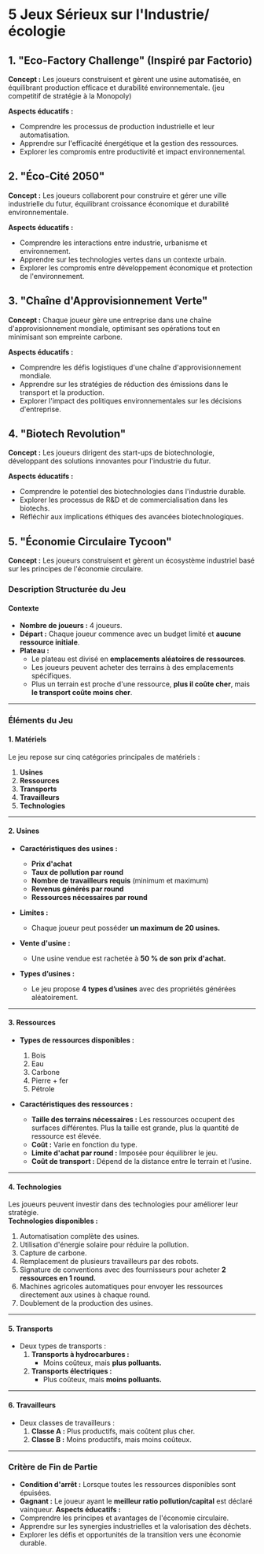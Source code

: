 # 5 Jeux Sérieux sur l'Industrie/écologie

## 1. "Eco-Factory Challenge" (Inspiré par Factorio)

**Concept :** Les joueurs construisent et gèrent une usine automatisée, en équilibrant production efficace et durabilité environnementale. (jeu competitif de stratégie à la Monopoly)

**Aspects éducatifs :**
- Comprendre les processus de production industrielle et leur automatisation.
- Apprendre sur l'efficacité énergétique et la gestion des ressources.
- Explorer les compromis entre productivité et impact environnemental.

## 2. "Éco-Cité 2050"

**Concept :** Les joueurs collaborent pour construire et gérer une ville industrielle du futur, équilibrant croissance économique et durabilité environnementale.


**Aspects éducatifs :**
- Comprendre les interactions entre industrie, urbanisme et environnement.
- Apprendre sur les technologies vertes dans un contexte urbain.
- Explorer les compromis entre développement économique et protection de l'environnement.

## 3. "Chaîne d'Approvisionnement Verte"

**Concept :** Chaque joueur gère une entreprise dans une chaîne d'approvisionnement mondiale, optimisant ses opérations tout en minimisant son empreinte carbone.

**Aspects éducatifs :**
- Comprendre les défis logistiques d'une chaîne d'approvisionnement mondiale.
- Apprendre sur les stratégies de réduction des émissions dans le transport et la production.
- Explorer l'impact des politiques environnementales sur les décisions d'entreprise.

## 4. "Biotech Revolution"

**Concept :** Les joueurs dirigent des start-ups de biotechnologie, développant des solutions innovantes pour l'industrie du futur.

**Aspects éducatifs :**
- Comprendre le potentiel des biotechnologies dans l'industrie durable.
- Explorer les processus de R&D et de commercialisation dans les biotechs.
- Réfléchir aux implications éthiques des avancées biotechnologiques.

## 5. "Économie Circulaire Tycoon"

**Concept :** Les joueurs construisent et gèrent un écosystème industriel basé sur les principes de l'économie circulaire.











### Description Structurée du Jeu

#### **Contexte**
- **Nombre de joueurs :** 4 joueurs.  
- **Départ :** Chaque joueur commence avec un budget limité et **aucune ressource initiale**.  
- **Plateau :**  
  - Le plateau est divisé en **emplacements aléatoires de ressources**.  
  - Les joueurs peuvent acheter des terrains à des emplacements spécifiques.  
  - Plus un terrain est proche d'une ressource, **plus il coûte cher**, mais **le transport coûte moins cher**.

---

### **Éléments du Jeu**

#### **1. Matériels**
Le jeu repose sur cinq catégories principales de matériels :  
1. **Usines**  
2. **Ressources**  
3. **Transports**  
4. **Travailleurs**  
5. **Technologies**

---

#### **2. Usines**
- **Caractéristiques des usines :**
  - **Prix d'achat**
  - **Taux de pollution par round**
  - **Nombre de travailleurs requis** (minimum et maximum)
  - **Revenus générés par round**
  - **Ressources nécessaires par round**

- **Limites :**  
  - Chaque joueur peut posséder **un maximum de 20 usines.**

- **Vente d'usine :**  
  - Une usine vendue est rachetée à **50 % de son prix d'achat.**

- **Types d’usines :**  
  - Le jeu propose **4 types d’usines** avec des propriétés générées aléatoirement.

---

#### **3. Ressources**
- **Types de ressources disponibles :**  
  1. Bois  
  2. Eau  
  3. Carbone  
  4. Pierre + fer  
  5. Pétrole  

- **Caractéristiques des ressources :**  
  - **Taille des terrains nécessaires :** Les ressources occupent des surfaces différentes. Plus la taille est grande, plus la quantité de ressource est élevée.  
  - **Coût :** Varie en fonction du type.  
  - **Limite d'achat par round :** Imposée pour équilibrer le jeu.  
  - **Coût de transport :** Dépend de la distance entre le terrain et l’usine.

---

#### **4. Technologies**
Les joueurs peuvent investir dans des technologies pour améliorer leur stratégie.  
**Technologies disponibles :**
1. Automatisation complète des usines.  
2. Utilisation d'énergie solaire pour réduire la pollution.  
3. Capture de carbone.  
4. Remplacement de plusieurs travailleurs par des robots.  
5. Signature de conventions avec des fournisseurs pour acheter **2 ressources en 1 round.**  
6. Machines agricoles automatiques pour envoyer les ressources directement aux usines à chaque round.  
7. Doublement de la production des usines.

---

#### **5. Transports**
- Deux types de transports :  
  1. **Transports à hydrocarbures :**  
     - Moins coûteux, mais **plus polluants.**  
  2. **Transports électriques :**  
     - Plus coûteux, mais **moins polluants.**

---

#### **6. Travailleurs**
- Deux classes de travailleurs :  
  1. **Classe A :** Plus productifs, mais coûtent plus cher.  
  2. **Classe B :** Moins productifs, mais moins coûteux.

---

### **Critère de Fin de Partie**
- **Condition d'arrêt :** Lorsque toutes les ressources disponibles sont épuisées.  
- **Gagnant :** Le joueur ayant le **meilleur ratio pollution/capital** est déclaré vainqueur.
**Aspects éducatifs :**
- Comprendre les principes et avantages de l'économie circulaire.
- Apprendre sur les synergies industrielles et la valorisation des déchets.
- Explorer les défis et opportunités de la transition vers une économie durable.
